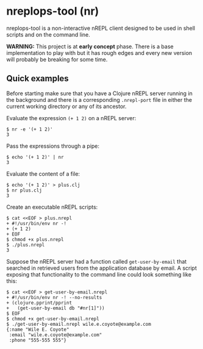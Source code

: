 # nreplops-tool (nr)

nreplops-tool is a non-interactive nREPL client designed to be used in shell
scripts and on the command line.

**WARNING:** This project is at **early concept** phase. There is a base
implementation to play with but it has rough edges and every new version will
probably be breaking for some time.

## Quick examples

Before starting make sure that you have a Clojure nREPL server running in the
background and there is a corresponding `.nrepl-port` file in either the current
working directory or any of its ancestor.

Evaluate the expression `(+ 1 2)` on a nREPL server:

```
$ nr -e '(+ 1 2)'
3
```

Pass the expressions through a pipe:

```
$ echo '(+ 1 2)' | nr
3
```

Evaluate the content of a file:

```
$ echo '(+ 1 2)' > plus.clj
$ nr plus.clj
3
```

Create an executable nREPL scripts:

```
$ cat <<EOF > plus.nrepl
+ #!/usr/bin/env nr -!
+ (+ 1 2)
+ EOF
$ chmod +x plus.nrepl
$ ./plus.nrepl
3
```

Suppose the nREPL server had a function called `get-user-by-email` that searched
in retrieved users from the application database by email.  A script exposing
that functionality to the command line could look something like this:

```
$ cat <<EOF > get-user-by-email.nrepl
+ #!/usr/bin/env nr -! --no-results
+ (clojure.pprint/pprint
+   (get-user-by-email db "#nr[1]"))
$ EOF
$ chmod +x get-user-by-email.nrepl
$ ./get-user-by-email.nrepl wile.e.coyote@example.com
{:name "Wile E. Coyote"
 :email "wile.e.coyote@example.com"
 :phone "555-555 555"}
```
